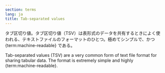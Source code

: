 ```yaml
---
section: terms
lang: ja
title: Tab-separated values
---
```


タブ区切り値。タブ区切り値（TSV）は表形式のデータを共有するときによく使われる、テキストファイルのフォーマットのひとつ。極めてシンプルで、かつ {term:machine-readable} である。

Tab-separated values (TSV) are a very common form of text file format for sharing tabular data. The format is extremely simple and highly {term:machine-readable}.

